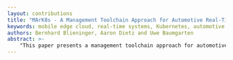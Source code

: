 ```yaml
---
layout: contributions
title: "MArK8s - A Management Toolchain Approach for Automotive Real-Time Kubernetes Containers in the Mobile Edge Cloud"
keywords: mobile edge cloud, real-time systems, Kubernetes, automotive systems
authors: Bernhard Blieninger, Aaron Dietz and Uwe Baumgarten 
abstract: >-
    "This paper presents a management toolchain approach for automotive real-time Kubernetes clusters in the mobile edge cloud. As part of a vehicle-centric approach to future mobility it is positioned to extend, offload and enhance the computational capabilities for real-time tasks by exploiting the similarities between the vehicle and a decentralised mobile edge cloud, equipped with sensor systems. By using the same hardware architecture as basis for further improvement of real-time driving tasks, additional steps towards rapid development, robustness and safety of both systems can be achieved. With the help of a prototype, we show the feasibility in principle and how such a system can be realised. A further timing analysis shows the current time constraints. In addition, the prototype is shown to fit into the overall concept as part of the mobile edge cloud of future automotive systems."
---
```

